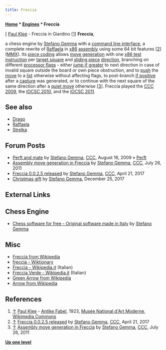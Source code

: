 ```yaml
---
title: Freccia
---
```

**[Home](Home "Home") * [Engines](Engines "Engines") * Freccia**

\[ [Paul Klee](Category:Paul_Klee "Category:Paul Klee") - Freccia in Giardino <a id="cite-note-1" href="#cite-ref-1">[1]</a>
**Freccia**,

a chess engine by [Stefano Gemma](Stefano_Gemma "Stefano Gemma") with a [command line interface](CLI "CLI"), a complete rewrite of [Raffaela](Raffaela "Raffaela") in [x86](X86 "X86") [assembly](Assembly "Assembly") using some 64 bit features <a id="cite-note-2" href="#cite-ref-2">[2]</a> ([MMX](MMX "MMX")).
Its [piece coding](Pieces#PieceCoding "Pieces") allows [move generation](Move_Generation "Move Generation") with one [x86 test instruction](<https://en.wikipedia.org/wiki/TEST_(x86_instruction)>) per [target square](Target_Square "Target Square") and [sliding piece](Sliding_Pieces "Sliding Pieces") [direction](Direction "Direction"), branching on different [processor flags](https://en.wikipedia.org/wiki/FLAGS_register) - either [jump if greater](https://en.wikibooks.org/wiki/X86_Assembly/Control_Flow#Jump_if_Greater) to next direction in case of invalid square outside the board or own piece obstruction,
and to [push](Stack "Stack") the [move](Moves "Moves") to a [list](Move_List "Move List") otherwise without affecting flags, to post-branch [if positive](https://en.wikibooks.org/wiki/X86_Assembly/Control_Flow#Jump_if_Not_Signed) after a [capture](Captures "Captures") was generated, or to continue with the next square of the same direction after a [quiet move](Quiet_Moves "Quiet Moves") otherwise <a id="cite-note-3" href="#cite-ref-3">[3]</a>.
Freccia played the [CCC 2009](CCC_2009 "CCC 2009"), the [IOCSC 2010](IOCSC_2010 "IOCSC 2010"), and the [IOCSC 2011](IOCSC_2011 "IOCSC 2011").

## See also

- [Drago](Drago "Drago")
- [Raffaela](Raffaela "Raffaela")
- [Strelka](Strelka "Strelka")

## Forum Posts

- [Perft and mate](http://www.talkchess.com/forum/viewtopic.php?t=29425) by [Stefano Gemma](Stefano_Gemma "Stefano Gemma"), [CCC](CCC "CCC"), August 16, 2009 » [Perft](Perft "Perft")
- [Assembly move generation in Freccia](http://www.talkchess.com/forum/viewtopic.php?t=39873) by [Stefano Gemma](Stefano_Gemma "Stefano Gemma"), [CCC](CCC "CCC"), July 26, 2011
- [Freccia 0.0.2.5 released](http://www.talkchess.com/forum/viewtopic.php?t=63785) by [Stefano Gemma](Stefano_Gemma "Stefano Gemma"), [CCC](CCC "CCC"), April 21, 2017
- [Christmas gift](http://www.talkchess.com/forum/viewtopic.php?t=66129) by [Stefano Gemma](Stefano_Gemma "Stefano Gemma"), December 25, 2017

## External Links

## Chess Engine

- [Chess software for free - Original software made in Italy](http://www.linformatica.com/index-scacchi.php) by [Stefano Gemma](Stefano_Gemma "Stefano Gemma")

## Misc

- [Freccia from Wikipedia](https://en.wikipedia.org/wiki/Freccia)
- [freccia - Wiktionary](https://en.wiktionary.org/wiki/freccia)
- [Freccia - Wikipedia.it](https://it.wikipedia.org/wiki/Freccia) (Italian)
- [Freccia Verde - Wikipedia.it](https://it.wikipedia.org/wiki/Freccia_Verde) (Italian)
- [Green Arrow from Wikipedia](https://en.wikipedia.org/wiki/Green_Arrow)
- [Arrow from Wikipedia](https://en.wikipedia.org/wiki/Arrow)

## References

1. <a id="cite-ref-1" href="#cite-note-1">↑</a> [Paul Klee](Category:Paul_Klee "Category:Paul Klee") - [Antike Fabel](https://commons.wikimedia.org/wiki/File:Paul_klee,_freccia_in_giardino,_1929,_01.JPG), 1923, [Musée National d'Art Moderne](https://en.wikipedia.org/wiki/Mus%C3%A9e_National_d%27Art_Moderne), [Wikimedia Commons](https://en.wikipedia.org/wiki/Wikimedia_Commons)
1. <a id="cite-ref-2" href="#cite-note-2">↑</a> [Freccia 0.0.2.5 released](http://www.talkchess.com/forum/viewtopic.php?t=63785) by [Stefano Gemma](Stefano_Gemma "Stefano Gemma"), [CCC](CCC "CCC"), April 21, 2017
1. <a id="cite-ref-3" href="#cite-note-3">↑</a> [Assembly move generation in Freccia](http://www.talkchess.com/forum/viewtopic.php?t=39873) by [Stefano Gemma](Stefano_Gemma "Stefano Gemma"), [CCC](CCC "CCC"), July 26, 2011

**[Up one level](Engines "Engines")**

